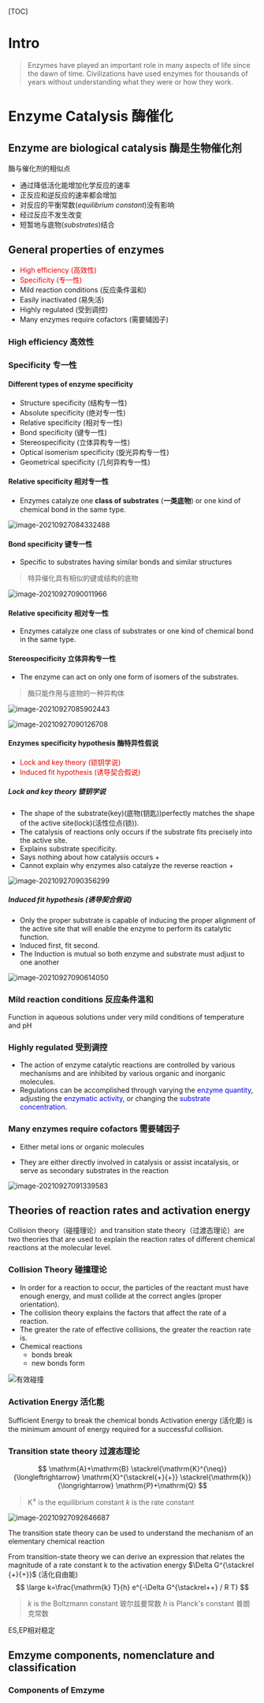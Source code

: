 [TOC]

# Intro

>   Enzymes have played an important role in many aspects of life since the dawn of time.
>   Civilizations have used enzymes for thousands of years without understanding what they were or how they work.

# Enzyme Catalysis 酶催化

## Enzyme are biological catalysis 酶是生物催化剂

酶与催化剂的相似点

+   通过降低活化能增加化学反应的速率
+   正反应和逆反应的速率都会增加
+   对反应的平衡常数($equilibrium\ constant$)没有影响
+   经过反应不发生改变
+   短暂地与底物($substrates$)结合

## General properties of enzymes

+   <font color=ee0000>High efficiency (高效性)</font>
+   <font color=ee0000>Specificity (专一性)</font>
+   Mild reaction conditions (反应条件温和)
+   Easily inactivated (易失活)
+   Highly regulated (受到调控)
+   Many enzymes require cofactors (需要辅因子)

### High efficiency 高效性

### Specificity 专一性

#### Different types of enzyme specificity

+   Structure specificity (结构专一性)
+   Absolute specificity (绝对专一性)
+   Relative specificity (相对专一性)
+   Bond specificity (键专一性)
+   Stereospecificity (立体异构专一性)
+   Optical isomerism specificity (旋光异构专一性)
+   Geometrical specificity (几何异构专一性)

#### Relative specificity 相对专一性

+   Enzymes catalyze one **class of substrates** (**一类底物**) or one kind of chemical bond in the same type.

![image-20210927084332488](image/image-20210927084332488.png)

#### Bond specificity 键专一性

+   Specific to substrates having similar bonds and similar structures 

>   特异催化具有相似的键或结构的底物

![image-20210927090011966](image/image-20210927090011966.png)

#### Relative specificity 相对专一性

+   Enzymes catalyze one class of substrates or one kind of chemical bond in the same type.

>   

#### Stereospecificity 立体异构专一性

+   The enzyme can act on only one form of isomers of the substrates.

>   酶只能作用与底物的一种异构体

![image-20210927085902443](image/image-20210927085902443.png)

![image-20210927090126708](image/image-20210927090126708.png)

#### Enzymes specificity hypothesis 酶特异性假说

+   <font color=ee0000>Lock and key theory (锁钥学说)</font>
+   <font color=ee0000>Induced fit hypothesis (诱导契合假说)</font>

##### Lock and key theory 锁钥学说

+   The shape of the substrate(key)(底物(钥匙))perfectly matches the
    shape of the active site(lock)(活性位点(锁)).
+   The catalysis of reactions only occurs if the substrate fits precisely
    into the active site.
+   Explains substrate specificity.
+   Says nothing about how catalysis occurs
    +   
+   Cannot explain why enzymes also catalyze the reverse reaction
    +   

![image-20210927090356299](image/image-20210927090356299.png)

##### Induced fit hypothesis (诱导契合假说)

+   Only the proper substrate is capable of inducing the proper alignment of the active site that will enable the enzyme to perform its catalytic function.
+   Induced first, fit second.
+   The Induction is mutual so both enzyme and substrate must adjust to one another

![image-20210927090614050](image/image-20210927090614050.png)

### Mild reaction conditions 反应条件温和

Function in aqueous solutions under very mild conditions of temperature and pH

### Highly regulated 受到调控

+   The action of enzyme catalytic reactions are controlled by various mechanisms and are inhibited by various organic and inorganic molecules.
+   Regulations can be accomplished through varying the <font color=0000ee>enzyme quantity</font>, adjusting the <font color=0000ee>enzymatic activity</font>, or changing the <font color=0000ee>substrate concentration</font>.

### Many enzymes require cofactors 需要辅因子

+   Either metal ions or organic molecules 

+   They are either directly involved in catalysis or assist incatalysis, or serve as secondary substrates in the reaction

![image-20210927091339583](image/image-20210927091339583.png)



## Theories of reaction rates and activation energy

Collision theory（碰撞理论）and transition state
theory（过渡态理论）are two theories that are used to
explain the reaction rates of different chemical reactions
at the molecular level.

### Collision Theory 碰撞理论

+   In order for a reaction to occur, the particles of the reactant must have enough energy, and must collide at the correct angles (proper orientation).
+   The collision theory explains the factors that affect the rate of a reaction.
+   The greater the rate of effective collisions, the greater the reaction rate is.
+   Chemical reactions
    +   bonds break
    +   new bonds form

![有效碰撞](image/image-20210927091710093.png)

### Activation Energy 活化能

Sufficient Energy to break the chemical bonds
Activation energy (活化能) is the minimum amount of energy required for a successful collision.

### Transition state theory 过渡态理论

$$
\mathrm{A}+\mathrm{B} \stackrel{\mathrm{K}^{\neq}}{\longleftrightarrow} \mathrm{X}^{\stackrel{+}{+}} \stackrel{\mathrm{k}}{\longrightarrow} \mathrm{P}+\mathrm{Q}
$$

>   $\mathrm{K^{\neq}}$ is the equilibrium constant
>   $k$ is the rate constant

![image-20210927092646687](image/image-20210927092646687.png)

The transition state theory can be used to understand the mechanism of an elementary chemical reaction

From transition-state theory we can derive an expression that relates the magnitude of a rate constant $\mathrm{k}$ to the activation energy $\Delta G^{\stackrel {+}{+}}$ (活化自由能)
$$
\large k=\frac{\mathrm{k} T}{h} e^{-\Delta G^{\stackrel++} / R T}
$$

>   $k$ is the Boltzmann constant 玻尔兹曼常数
>   $h$ is Planck's constant 普朗克常数

ES,EP相对稳定

## Emzyme components, nomenclature and classification

### Components of Emzyme
